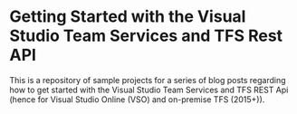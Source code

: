 # Getting Started with the Visual Studio Team Services and TFS Rest API

This is a repository of sample projects for a series of blog posts regarding how to get started with the Visual Studio Team Services and TFS REST Api (hence for Visual Studio Online (VSO) and on-premise TFS (2015+)).
